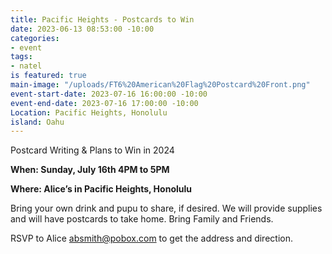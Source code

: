 ```yaml
---
title: Pacific Heights - Postcards to Win
date: 2023-06-13 08:53:00 -10:00
categories:
- event
tags:
- natel
is featured: true
main-image: "/uploads/FT6%20American%20Flag%20Postcard%20Front.png"
event-start-date: 2023-07-16 16:00:00 -10:00
event-end-date: 2023-07-16 17:00:00 -10:00
Location: Pacific Heights, Honolulu
island: Oahu
---
```


Postcard Writing & Plans to Win in 2024

**When: Sunday, July 16th 4PM to 5PM**

**Where: Alice’s in Pacific Heights, Honolulu**

Bring your own drink and pupu to share, if desired. We will provide supplies and will have postcards to take home. Bring Family and Friends.

RSVP to Alice absmith@pobox.com to get the address and direction.